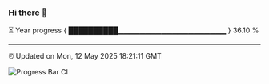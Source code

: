 ### Hi there 👋

⏳ Year progress { ██████████▁▁▁▁▁▁▁▁▁▁▁▁▁▁▁▁▁▁▁▁ } 36.10 %

---

⏰ Updated on Mon, 12 May 2025 18:21:11 GMT

![Progress Bar CI](https://github.com/liununu/liununu/workflows/Progress%20Bar%20CI/badge.svg)
